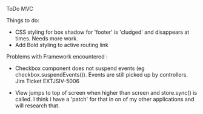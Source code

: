 ToDo MVC

Things to do:

- CSS styling for box shadow for 'footer' is 'cludged' and disappears at times. Needs more work.
- Add Bold styling to active routing link

Problems with Framework encountered :

- Checkbox component does not suspend events (eg checkbox.suspendEvents()). Events are still picked up by controllers.
	Jira Ticket EXTJSIV-5006

- View jumps to top of screen when higher than screen and store.sync() is called. I think i have a 'patch' for that in
 on of my other applications and will research that.

